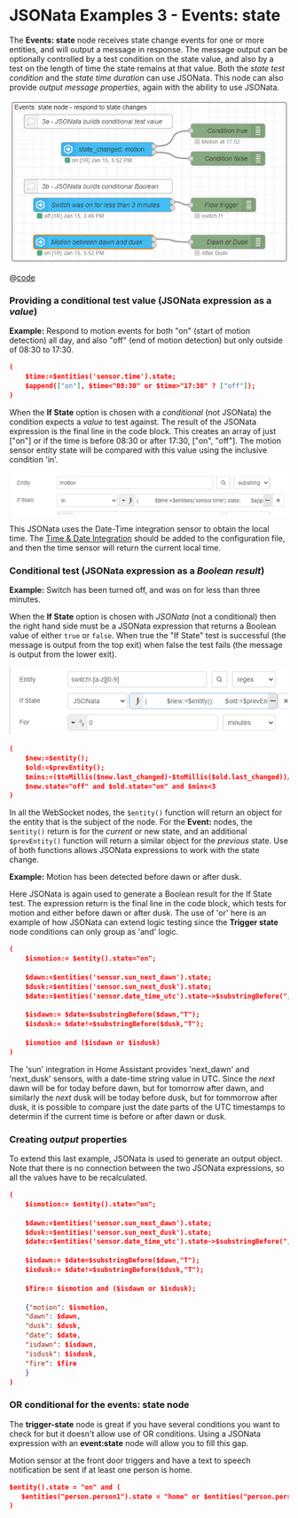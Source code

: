 # JSONata Examples 3 - Events: state

The **Events: state** node receives state change events for one or more entities, and will output a message in response. The message output can be optionally controlled by a test condition on the state value, and also by a test on the length of time the state remains at that value. Both the _state test condition_ and the _state time duration_ can use JSONata. This node can also provide _output message properties_, again with the ability to use JSONata.


![screenshot](./images/jsonata_3_1.png)

@[code](@examples/cookbook/jsonata-new/event-state.json)

### Providing a conditional test value (JSONata expression as a _value_)

**Example:** Respond to motion events for both "on" (start of motion detection) all day, and also "off" (end of motion detection) but only outside of 08:30 to 17:30.

```json
(
    $time:=$entities('sensor.time').state;
    $append(["on"], $time<"08:30" or $time>"17:30" ? ["off"]);
)    
```

When the **If State** option is chosen with a _conditional_ (not JSONata) the condition expects a _value_ to test against. The result of the JSONata expression is the final line in the code block. This creates an array of just ["on"] or if the time is before 08:30 or after 17:30, ["on", "off"]. The motion sensor entity state will be compared with this value using the inclusive condition 'in'.

![screenshot](./images/jsonata_value_example.png)

This JSONata uses the Date-Time integration sensor to obtain the local time.
The [Time & Date Integration](https://www.home-assistant.io/integrations/time_date/) should be added to the configuration file, and then the time sensor will return the current local time.

### Conditional test (JSONata expression as a _Boolean result_)

**Example:** Switch has been turned off, and was on for less than three minutes.

When the **If State** option is chosen with _JSONata_ (not a conditional) then the right hand side must be a JSONata expression that returns a Boolean value of either `true` or `false`. When true the "If State" test is successful (the message is output from the top exit) when false the test fails (the message is output from the lower exit).

![screenshot](./images/jsonata_boolean_example.png)

```json
(
    $new:=$entity();
    $old:=$prevEntity();
    $mins:=($toMillis($new.last_changed)-$toMillis($old.last_changed))/60000~>$round(0);
    $new.state="off" and $old.state="on" and $mins<3
)

```
In all the WebSocket nodes, the `$entity()` function will return an object for the entity that is the subject of the node. For the **Event:** nodes, the `$entity()` return is for the _current_ or new state, and an additional `$prevEntity()` function will return a similar object for the _previous_ state. Use of both functions allows JSONata expressions to work with the state change.



**Example:** Motion has been detected before dawn or after dusk.

Here JSONata is again used to generate a Boolean result for the If State test. The expression return is the final line in the code block, which tests for motion and either before dawn or after dusk. The use of 'or' here is an example of how JSONata can extend logic testing since the **Trigger state** node conditions can only group as 'and' logic.

```json
(
    $ismotion:= $entity().state="on";

    $dawn:=$entities('sensor.sun_next_dawn').state;
    $dusk:=$entities('sensor.sun_next_dusk').state;
    $date:=$entities('sensor.date_time_utc').state~>$substringBefore(",");

    $isdawn:= $date=$substringBefore($dawn,"T");
    $isdusk:= $date!=$substringBefore($dusk,"T");
    
    $ismotion and ($isdawn or $isdusk)
)
```
The 'sun' integration in Home Assistant provides 'next_dawn' and 'next_dusk' sensors, with a date-time string value in UTC. Since the _next_ dawn will be for today before dawn, but for tomorrow after dawn, and similarly the _next_ dusk will be today before dusk, but for tommorrow after dusk, it is possible to compare just the date parts of the UTC timestamps to determin if the current time is before or after dawn or dusk.

### Creating _output_ properties

To extend this last example, JSONata is used to generate an output object. Note that there is no connection between the two JSONata expressions, so all the values have to be recalculated.
```json
(
    $ismotion:= $entity().state="on";

    $dawn:=$entities('sensor.sun_next_dawn').state;
    $dusk:=$entities('sensor.sun_next_dusk').state;
    $date:=$entities('sensor.date_time_utc').state~>$substringBefore(",");

    $isdawn:= $date=$substringBefore($dawn,"T");
    $isdusk:= $date!=$substringBefore($dusk,"T");
    
    $fire:= $ismotion and ($isdawn or $isdusk);

    {"motion": $ismotion,
    "dawn": $dawn,
    "dusk": $dusk,
    "date": $date,
    "isdawn": $isdawn,
    "isdusk": $isdusk,
    "fire": $fire
    }
)

```

### OR conditional for the events: state node

The **trigger-state** node is great if you have several conditions you want to check for but it doesn't allow use of OR conditions. Using a JSONata expression with an **event:state** node will allow you to fill this gap.

Motion sensor at the front door triggers and have a text to speech notification be sent if at least one person is home.

```json
$entity().state = "on" and (
   $entities("person.person1").state = "home" or $entities("person.person2").state = "home"
)
```